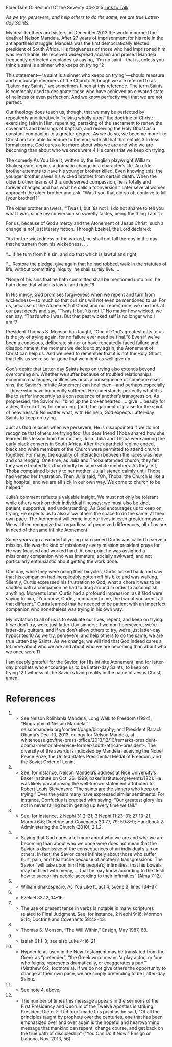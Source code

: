 Elder Dale G. Renlund
Of the Seventy
04-2015
[Link to Talk](https://www.churchofjesuschrist.org/study/general-conference/2015/04/latter-day-saints-keep-on-trying?lang=eng)

_As we try, persevere, and help others to do the same, we are true Latter-day Saints._

My dear brothers and sisters, in December 2013 the world mourned the death of Nelson Mandela. After 27 years of imprisonment for his role in the antiapartheid struggle, Mandela was the first democratically elected president of South Africa. His forgiveness of those who had imprisoned him was remarkable. He received widespread acclaim and praise.1 Mandela frequently deflected accolades by saying, “I’m no saint—that is, unless you think a saint is a sinner who keeps on trying.”2

This statement—“a saint is a sinner who keeps on trying”—should reassure and encourage members of the Church. Although we are referred to as “Latter-day Saints,” we sometimes flinch at this reference. The term Saints is commonly used to designate those who have achieved an elevated state of holiness or even perfection. And we know perfectly well that we are not perfect.

Our theology does teach us, though, that we may be perfected by repeatedly and iteratively “relying wholly upon” the doctrine of Christ: exercising faith in Him, repenting, partaking of the sacrament to renew the covenants and blessings of baptism, and receiving the Holy Ghost as a constant companion to a greater degree. As we do so, we become more like Christ and are able to endure to the end, with all that that entails.3 In less formal terms, God cares a lot more about who we are and who we are becoming than about who we once were.4 He cares that we keep on trying.

The comedy As You Like It, written by the English playwright William Shakespeare, depicts a dramatic change in a character’s life. An older brother attempts to have his younger brother killed. Even knowing this, the younger brother saves his wicked brother from certain death. When the older brother learns of this undeserved compassion, he is totally and forever changed and has what he calls a “conversion.” Later several women approach the older brother and ask, “Was’t you that did so oft contrive to kill [your brother]?”

The older brother answers, “’Twas I; but ’tis not I: I do not shame to tell you what I was, since my conversion so sweetly tastes, being the thing I am.”5

For us, because of God’s mercy and the Atonement of Jesus Christ, such a change is not just literary fiction. Through Ezekiel, the Lord declared:

“As for the wickedness of the wicked, he shall not fall thereby in the day that he turneth from his wickedness. …

“… If he turn from his sin, and do that which is lawful and right;

“… Restore the pledge, give again that he had robbed, walk in the statutes of life, without committing iniquity; he shall surely live. …

“None of his sins that he hath committed shall be mentioned unto him: he hath done that which is lawful and right.”6

In His mercy, God promises forgiveness when we repent and turn from wickedness—so much so that our sins will not even be mentioned to us. For us, because of the Atonement of Christ and our repentance, we can look at our past deeds and say, “’Twas I; but ’tis not I.” No matter how wicked, we can say, “That’s who I was. But that past wicked self is no longer who I am.”7

President Thomas S. Monson has taught, “One of God’s greatest gifts to us is the joy of trying again, for no failure ever need be final.”8 Even if we’ve been a conscious, deliberate sinner or have repeatedly faced failure and disappointment, the moment we decide to try again, the Atonement of Christ can help us. And we need to remember that it is not the Holy Ghost that tells us we’re so far gone that we might as well give up.

God’s desire that Latter-day Saints keep on trying also extends beyond overcoming sin. Whether we suffer because of troubled relationships, economic challenges, or illnesses or as a consequence of someone else’s sins, the Savior’s infinite Atonement can heal even—and perhaps especially—those who have innocently suffered. He understands perfectly what it is like to suffer innocently as a consequence of another’s transgression. As prophesied, the Savior will “bind up the brokenhearted, … give … beauty for ashes, the oil of joy for mourning, [and] the garment of praise for the spirit of heaviness.”9 No matter what, with His help, God expects Latter-day Saints to keep on trying.

Just as God rejoices when we persevere, He is disappointed if we do not recognize that others are trying too. Our dear friend Thoba shared how she learned this lesson from her mother, Julia. Julia and Thoba were among the early black converts in South Africa. After the apartheid regime ended, black and white members of the Church were permitted to attend church together. For many, the equality of interaction between the races was new and challenging. One time, as Julia and Thoba attended church, they felt they were treated less than kindly by some white members. As they left, Thoba complained bitterly to her mother. Julia listened calmly until Thoba had vented her frustration. Then Julia said, “Oh, Thoba, the Church is like a big hospital, and we are all sick in our own way. We come to church to be helped.”

Julia’s comment reflects a valuable insight. We must not only be tolerant while others work on their individual illnesses; we must also be kind, patient, supportive, and understanding. As God encourages us to keep on trying, He expects us to also allow others the space to do the same, at their own pace. The Atonement will come into our lives in even greater measure. We will then recognize that regardless of perceived differences, all of us are in need of the same infinite Atonement.

Some years ago a wonderful young man named Curtis was called to serve a mission. He was the kind of missionary every mission president prays for. He was focused and worked hard. At one point he was assigned a missionary companion who was immature, socially awkward, and not particularly enthusiastic about getting the work done.

One day, while they were riding their bicycles, Curtis looked back and saw that his companion had inexplicably gotten off his bike and was walking. Silently, Curtis expressed his frustration to God; what a chore it was to be saddled with a companion he had to drag around in order to accomplish anything. Moments later, Curtis had a profound impression, as if God were saying to him, “You know, Curtis, compared to me, the two of you aren’t all that different.” Curtis learned that he needed to be patient with an imperfect companion who nonetheless was trying in his own way.

My invitation to all of us is to evaluate our lives, repent, and keep on trying. If we don’t try, we’re just latter-day sinners; if we don’t persevere, we’re latter-day quitters; and if we don’t allow others to try, we’re just latter-day hypocrites.10 As we try, persevere, and help others to do the same, we are true Latter-day Saints. As we change, we will find that God indeed cares a lot more about who we are and about who we are becoming than about who we once were.11

I am deeply grateful for the Savior, for His infinite Atonement, and for latter-day prophets who encourage us to be Latter-day Saints, to keep on trying.12 I witness of the Savior’s living reality in the name of Jesus Christ, amen.

# References
1. - See Nelson Rolihlahla Mandela, Long Walk to Freedom (1994); “Biography of Nelson Mandela,” nelsonmandela.org/content/page/biography; and President Barack Obama’s Dec. 10, 2013, eulogy for Nelson Mandela, at whitehouse.gov/the-press-office/2013/12/10/remarks-president-obama-memorial-service-former-south-african-president-. The diversity of the awards is indicated by Mandela receiving the Nobel Peace Prize, the United States Presidential Medal of Freedom, and the Soviet Order of Lenin.
2. - See, for instance, Nelson Mandela’s address at Rice University’s Baker Institute on Oct. 26, 1999, bakerinstitute.org/events/1221. He was likely paraphrasing the well-known statement attributed to Robert Louis Stevenson: “The saints are the sinners who keep on trying.” Over the years many have expressed similar sentiments. For instance, Confucius is credited with saying, “Our greatest glory lies not in never falling but in getting up every time we fall.”
3. - See, for instance, 2 Nephi 31:2–21; 3 Nephi 11:23–31; 27:13–21; Moroni 6:6; Doctrine and Covenants 20:77, 79; 59:8–9; Handbook 2: Administering the Church (2010), 2.1.2.
4. - Saying that God cares a lot more about who we are and who we are becoming than about who we once were does not mean that the Savior is dismissive of the consequences of an individual’s sin on others. In fact, the Savior cares infinitely about those who suffer hurt, pain, and heartache because of another’s transgressions. The Savior “will take upon him [His people’s] infirmities, that his bowels may be filled with mercy, … that he may know according to the flesh how to succor his people according to their infirmities” (Alma 7:12).
5. - William Shakespeare, As You Like It, act 4, scene 3, lines 134–37.
6. - Ezekiel 33:12, 14–16.
7. - The use of present tense in verbs is notable in many scriptures related to Final Judgment. See, for instance, 2 Nephi 9:16; Mormon 9:14; Doctrine and Covenants 58:42–43.
8. - Thomas S. Monson, “The Will Within,” Ensign, May 1987, 68.
9. - Isaiah 61:1–3; see also Luke 4:16–21.
10. - Hypocrite as used in the New Testament may be translated from the Greek as “pretender”; “the Greek word means ‘a play actor,’ or ‘one who feigns, represents dramatically, or exaggerates a part’” (Matthew 6:2, footnote a). If we do not give others the opportunity to change at their own pace, we are simply pretending to be Latter-day Saints.
11. - See note 4, above.
12. - The number of times this message appears in the sermons of the First Presidency and Quorum of the Twelve Apostles is striking. President Dieter F. Uchtdorf made this point as he said, “Of all the principles taught by prophets over the centuries, one that has been emphasized over and over again is the hopeful and heartwarming message that mankind can repent, change course, and get back on the true path of discipleship” (“You Can Do It Now!” Ensign or Liahona, Nov. 2013, 56).